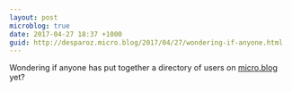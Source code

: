 ```yaml
---
layout: post
microblog: true
date: 2017-04-27 18:37 +1000
guid: http://desparoz.micro.blog/2017/04/27/wondering-if-anyone.html
---
```

Wondering if anyone has put together a directory of users on [micro.blog](http://micro.blog) yet?
